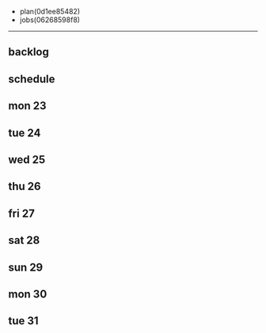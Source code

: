 
- plan(0d1ee85482)
- jobs(06268598f8)
---

## backlog


## schedule
## mon 23
## tue 24
## wed 25
## thu 26
## fri 27
## sat 28
## sun 29
## mon 30
## tue 31
